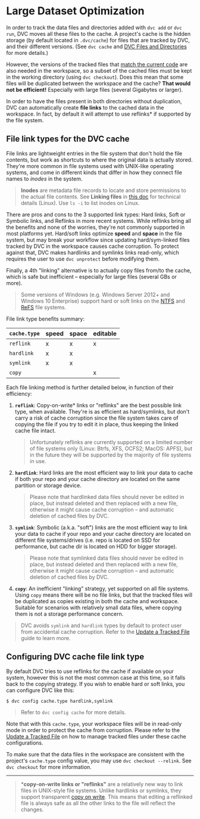 # Large Dataset Optimization

In order to track the data files and directories added with `dvc add` or
`dvc run`, DVC moves all these files to the <abbr>cache</abbr>. A
<abbr>project</abbr>'s cache is the hidden storage (by default located in
`.dvc/cache`) for files that are tracked by DVC, and their different versions.
(See `dvc cache` and
[DVC Files and Directories](/doc/user-guide/dvc-files-and-directories) for more
details.)

However, the versions of the tracked files that
[match the current code](/doc/tutorials/get-started/data-pipelines) are also
needed in the <abbr>workspace</abbr>, so a subset of the cached files must be
kept in the working directory (using `dvc checkout`). Does this mean that some
files will be duplicated between the workspace and the cache? **That would not
be efficient!** Especially with large files (several Gigabytes or larger).

In order to have the files present in both directories without duplication, DVC
can automatically create **file links** to the cached data in the workspace. In
fact, by default it will attempt to use reflinks\* if supported by the file
system.

## File link types for the DVC cache

File links are lightweight entries in the file system that don't hold the file
contents, but work as shortcuts to where the original data is actually stored.
They're more common in file systems used with UNIX-like operating systems, and
come in different kinds that differ in how they connect file names to _inodes_
in the system.

> **Inodes** are metadata file records to locate and store permissions to the
> actual file contents. See **Linking files** in
> [this doc](http://www.tldp.org/LDP/intro-linux/html/sect_03_03.html) for
> technical details (Linux). Use `ls -i` to list inodes on Linux.

There are pros and cons to the 3 supported link types: Hard links, Soft or
Symbolic links, and Reflinks in more recent systems. While reflinks bring all
the benefits and none of the worries, they're not commonly supported in most
platforms yet. Hard/soft links optimize **speed** and **space** in the file
system, but may break your workflow since updating hard/sym-linked files tracked
by DVC in the <abbr>workspace</abbr> causes <abbr>cache</abbr> corruption. To
protect against that, DVC makes hardlinks and symlinks links read-only, which
requires the user to use `dvc unprotect` before modifying them.

Finally, a 4th "linking" alternative is to actually copy files from/to the
cache, which is safe but inefficient – especially for large files (several GBs
or more).

> Some versions of Windows (e.g. Windows Server 2012+ and Windows 10 Enterprise)
> support hard or soft links on the
> [NTFS](https://support.microsoft.com/en-us/help/100108/overview-of-fat-hpfs-and-ntfs-file-systems)
> and
> [ReFS](https://docs.microsoft.com/en-us/windows-server/storage/refs/refs-overview)
> file systems.

File link type benefits summary:

| `cache.type` | speed | space | editable |
| ------------ | ----- | ----- | -------- |
| `reflink`    | x     | x     | x        |
| `hardlink`   | x     | x     |          |
| `symlink`    | x     | x     |          |
| `copy`       |       |       | x        |

Each file linking method is further detailed below, in function of their
efficiency:

1. **`reflink`**: Copy-on-write\* links or "reflinks" are the best possible link
   type, when available. They're is as efficient as hard/symlinks, but don't
   carry a risk of cache corruption since the file system takes care of copying
   the file if you try to edit it in place, thus keeping the linked cache file
   intact.

   > Unfortunately reflinks are currently supported on a limited number of file
   > systems only (Linux: Btrfs, XFS, OCFS2; MacOS: APFS), but in the future
   > they will be supported by the majority of file systems in use.

2. **`hardlink`**: Hard links are the most efficient way to link your data to
   cache if both your repo and your cache directory are located on the same
   partition or storage device.

   > Please note that hardlinked data files should never be edited in place, but
   > instead deleted and then replaced with a new file, otherwise it might cause
   > cache corruption – and automatic deletion of cached files by DVC.

3. **`symlink`**: Symbolic (a.k.a. "soft") links are the most efficient way to
   link your data to cache if your repo and your cache directory are located on
   different file systems/drives (i.e. repo is located on SSD for performance,
   but cache dir is located on HDD for bigger storage).

   > Please note that symlinked data files should never be edited in place, but
   > instead deleted and then replaced with a new file, otherwise it might cause
   > cache corruption – and automatic deletion of cached files by DVC.

4. **`copy`**: An inefficient "linking" strategy, yet supported on all file
   systems. Using `copy` means there will be no file links, but that the tracked
   files will be duplicated as copies existing in both the cache and
   <abbr>workspace</abbr>. Suitable for scenarios with relatively small data
   files, where copying them is not a storage performance concern.

> DVC avoids `symlink` and `hardlink` types by default to protect user from
> accidental cache corruption. Refer to the
> [Update a Tracked File](/doc/user-guide/updating-tracked-files) guide to learn
> more.

## Configuring DVC cache file link type

By default DVC tries to use reflinks for the <abbr>cache</abbr> if available on
your system, however this is not the most common case at this time, so it falls
back to the copying strategy. If you wish to enable hard or soft links, you can
configure DVC like this:

```dvc
$ dvc config cache.type hardlink,symlink
```

> Refer to `dvc config cache` for more details.

Note that with this `cache.type`, your workspace files will be in read-only mode
in order to protect the cache from corruption. Please refer to the
[Update a Tracked File](/doc/user-guide/updating-tracked-files) on how to manage
tracked files under these cache configurations.

To make sure that the data files in the workspace are consistent with the
<abbr>project</abbr>'s `cache.type` config value, you may use
`dvc checkout --relink`. See `dvc checkout` for more information.

---

> \***copy-on-write links or "reflinks"** are a relatively new way to link files
> in UNIX-style file systems. Unlike hardlinks or symlinks, they support
> transparent [copy on write](https://en.wikipedia.org/wiki/Copy-on-write). This
> means that editing a reflinked file is always safe as all the other links to
> the file will reflect the changes.
